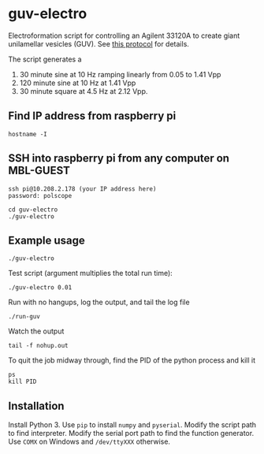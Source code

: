 # guv-electro

Electroformation script for controlling an Agilent 33120A to create giant unilamellar vesicles (GUV). See [this protocol](http://www.sciencedirect.com/science/article/pii/S0091679X15000679?via%3Dihub) for details.

The script generates a 
1. 30 minute sine at 10 Hz ramping linearly from 0.05 to 1.41 Vpp
2. 120 minute sine at 10 Hz at 1.41 Vpp
3. 30 minute square at 4.5 Hz at 2.12 Vpp.

## Find IP address from raspberry pi

    hostname -I   

## SSH into raspberry pi from any computer on MBL-GUEST

    ssh pi@10.208.2.178 (your IP address here)
    password: polscope

    cd guv-electro
    ./guv-electro

## Example usage

    ./guv-electro

Test script (argument multiplies the total run time):

    ./guv-electro 0.01

Run with no hangups, log the output, and tail the log file

    ./run-guv

Watch the output

    tail -f nohup.out

To quit the job midway through, find the PID of the python process and kill it

    ps
    kill PID

## Installation 

Install Python 3.  Use `pip` to install `numpy` and `pyserial`.  Modify the
script path to find interpreter.  Modify the serial port path to find the
function generator. Use `COMX` on Windows and `/dev/ttyXXX` otherwise.


